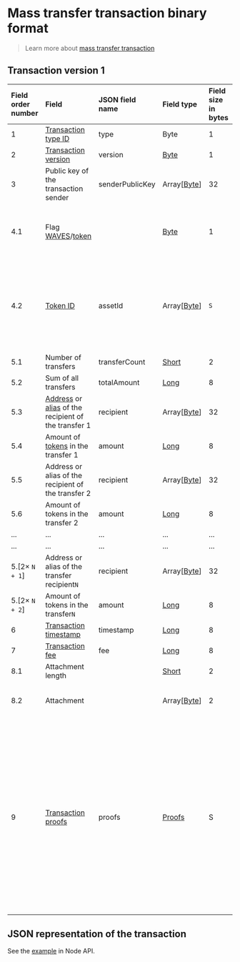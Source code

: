 # Mass transfer transaction binary format

> Learn more about [mass transfer transaction](/en/blockchain/transaction-type/mass-transfer-transaction.md)

## Transaction version 1

| Field order number | Field | JSON field name | Field type | Field size in bytes | Comment |
| :--- | :--- | :--- | :--- | :--- | :--- |
| 1 | [Transaction type ID](/en/blockchain/transaction-type.md) | type | Byte | 1 | Value must be 11 |
| 2 | [Transaction version](/en/blockchain/transaction/transaction-version.md) | version | [Byte](/en/blockchain/blockchain/blockchain-data-types.md) | 1 | Value must be 1 |
| 3 | Public key of the transaction sender  | senderPublicKey | Array[[Byte](/en/blockchain/blockchain/blockchain-data-types.md)] | 32 | |
| 4.1 | Flag [WAVES](/en/blockchain/token/waves.md)/[token](/en/blockchain/token.md) | | [Byte](/en/blockchain/blockchain/blockchain-data-types.md) | 1 | Value is 0 for transferring [WAVES](/en/blockchain/token/waves.md).<br>Value is 1 for transferring other [tokens](/en/blockchain/token.md) |
| 4.2 | [Token ID](/en/blockchain/token/token-id.md) | assetId | Array[[Byte](/en/blockchain/blockchain/blockchain-data-types.md)] | `S` | `S` = 0 if the value of the "flag WAVES/token" field is 0.<br>`S` = 32 if the value of the "flag WAVES/token" field is 1 |
| 5.1 | Number of transfers | transferCount | [Short](/en/blockchain/blockchain/blockchain-data-types.md) | 2 | |
| 5.2 | Sum of all transfers | totalAmount | [Long](/en/blockchain/blockchain/blockchain-data-types.md) | 8 | |
| 5.3 | [Address](/en/blockchain/account/address.md) or [alias](/en/blockchain/account/alias.md) of the recipient of the transfer 1 | recipient | Array[[Byte](/en/blockchain/blockchain/blockchain-data-types.md)] | 32 | |
| 5.4 | Amount of [tokens](/en/blockchain/token.md) in the transfer 1 | amount | [Long](/en/blockchain/blockchain/blockchain-data-types.md) | 8 | |
| 5.5 | Address or alias of the recipient of the transfer 2 | recipient | Array[[Byte](/en/blockchain/blockchain/blockchain-data-types.md)] | 32 | |
| 5.6 | Amount of tokens in the transfer 2 | amount | [Long](/en/blockchain/blockchain/blockchain-data-types.md) | 8 | |
| ... | ... | ... | ... | ... | ... |
| ... | ... | ... | ... | ... | ... |
| 5.[2× `N + 1`] | Address or alias of the transfer recipient`N` | recipient | Array[[Byte](/en/blockchain/blockchain/blockchain-data-types.md)] | 32 | |
| 5.[2× `N + 2`] | Amount of tokens in the transfer`N` | amount | [Long](/en/blockchain/blockchain/blockchain-data-types.md) | 8 | |
| 6 | [Transaction timestamp](/en/blockchain/transaction/transaction-timestamp.md) | timestamp | [Long](/en/blockchain/blockchain/blockchain-data-types.md) | 8 | |
| 7 | [Transaction fee](/en/blockchain/transaction/transaction-fee.md) | fee | [Long](/en/blockchain/blockchain/blockchain-data-types.md) | 8 | |
| 8.1 | Attachment length | | [Short](/en/blockchain/blockchain/blockchain-data-types.md) | 2 | |
| 8.2 | Attachment | | Array[[Byte](/en/blockchain/blockchain/blockchain-data-types.md)] | 2 | Arbitrary data attached to the transaction |
| 9 | [Transaction proofs](/en/blockchain/transaction/transaction-proof.md) | proofs | [Proofs](/en/blockchain/transaction/transaction-proof.md) | S | If the array is empty, then `S`= 3. <br>If the array is not empty, then `S` = 3 + 2 × `N` + (`P`<sub>1</sub> + `P`<sub>2</sub> + ... + `P`<sub>n</sub>), where `N` is the number of proofs in the array, `P`<sub>n</sub> is the size on `N`-th proof in bytes. <br>The maximum number of proofs in the array is 8. The maximum size of each proof is 64 bytes |

## JSON representation of the transaction

See the [example](https://nodes.wavesnodes.com/transactions/info/3LRfudet7avpQcW1AdauiBGb8SSRAaoCugDzngDPLVcv) in Node API.

